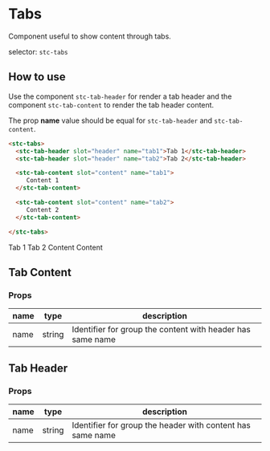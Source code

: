 # Tabs

Component useful to show content through tabs.

selector: `stc-tabs`

## How to use

Use the component `stc-tab-header` for render a tab header and the component `stc-tab-content` to render the tab header content. 

The prop **name** value should be equal for `stc-tab-header` and `stc-tab-content`.

```html
<stc-tabs> 
  <stc-tab-header slot="header" name="tab1">Tab 1</stc-tab-header>
  <stc-tab-header slot="header" name="tab2">Tab 2</stc-tab-header>

  <stc-tab-content slot="content" name="tab1">
     Content 1
  </stc-tab-content>

  <stc-tab-content slot="content" name="tab2">
     Content 2
  </stc-tab-content>

</stc-tabs>
```

<div class="demo-container">
    <stc-tabs> 
        <stc-tab-header slot="header" name="tab1">Tab 1</stc-tab-header>
        <stc-tab-header slot="header" name="tab2">Tab 2</stc-tab-header>
        <stc-tab-content slot="content" name="tab1">
            Content
        </stc-tab-content>
        <stc-tab-content slot="content" name="tab2">
            Content
        </stc-tab-content>
    </stc-tabs>
</div>

## Tab Content

### Props

| name | type | description |
| ------ | ------ | ----------- | 
| name | string | Identifier for group the content with header has same name |


## Tab Header

### Props

| name | type | description |
| ------ | ------ | ----------- | 
| name | string | Identifier for group the header with content has same name |
